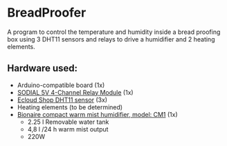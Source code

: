 # BreadProofer
A program to control the temperature and humidity inside a bread proofing box using 3 DHT11 sensors and relays to drive a humidifier and 2 heating elements.

## Hardware used:

- Arduino-compatible board (1x)
- [SODIAL 5V 4-Channel Relay Module](https://www.amazon.de/dp/B00L8VFVTK) (1x)
- [Ecloud Shop DHT11 sensor](https://www.amazon.de/dp/B01MQNMCKV) (3x)
- Heating elements (to be determined)
- [Bionaire compact warm mist humidifier, model: CM1](http://www.bionaireeurope.com/Product.aspx?cid=1194&pid=7402) (1x)
  - 2.25 l Removable water tank
  - 4,8 l /24 h warm mist output
  - 220W
